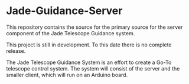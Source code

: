 Jade-Guidance-Server
====================

This repository contains the source for the primary source for the server component of the Jade Telescope Guidance system. 

This project is still in development. To this date there is no complete release.

The Jade Telescope Guidance System is an effort to create a Go-To telescope control system. The system will consist of the server and the smaller client, which will run on an Arduino board. 